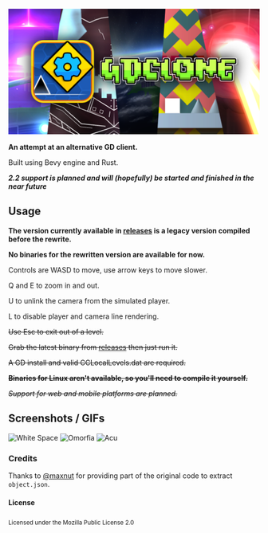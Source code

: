 ![Banner](assets/branding/banner.png)

**An attempt at an alternative GD client.**

Built using Bevy engine and Rust.

***2.2 support is planned and will (hopefully) be started and finished in the near future***

## Usage

**The version currently available in [releases](https://github.com/opstic/gdclone/releases) is a legacy version compiled
before the rewrite.**

**No binaries for the rewritten version are available for now.**

Controls are WASD to move, use arrow keys to move slower.

Q and E to zoom in and out.

U to unlink the camera from the simulated player.

L to disable player and camera line rendering.

~~Use Esc to exit out of a level.~~

~~Grab the latest binary from [releases](https://github.com/opstic/gdclone/releases) then just run it.~~

~~A GD install and valid CCLocalLevels.dat are required.~~

~~**Binaries for Linux aren't available, so you'll need to compile it yourself.**~~

~~*Support for web and mobile platforms are planned.*~~

## Screenshots / GIFs

![White Space](assets/screenshots/whitespace.gif)
![Omorfia](assets/screenshots/omorfia.gif)
![Acu](assets/screenshots/acu.gif)

### Credits

Thanks to [@maxnut](https://github.com/maxnut) for providing part of the original code to extract `object.json`.

#### License

<sub>
Licensed under the Mozilla Public License 2.0
</sub>